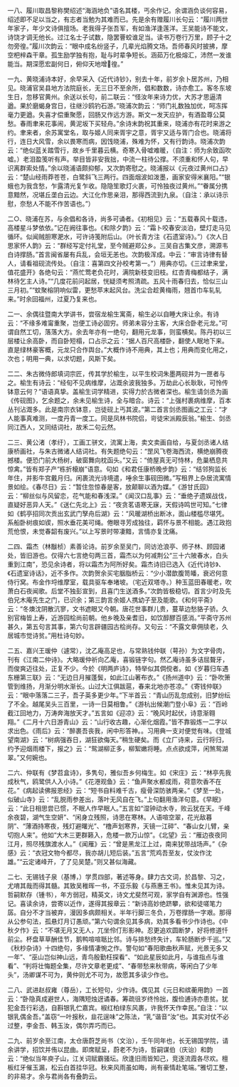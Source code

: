 <!-- { "loadSidebar": true } -->
一八、履川取昌黎称樊绍述“海涵地负”语名其楼，丐余作记。余谓涵负谈何容易，绍述即不足以当之，有志者当勉为其难而已。先是余有赠履川长句云：“履川两世年家子，年少文诗俱擅场。老我得子张吾军，有如渔洋逢莲洋。王吴能诗不能文，诗饶才调无他长。过江名士子试数，隐罢罾蛟谁足当。读书万卷行万里，顾子十之勿旁徨。”履川次韵云：“眼中成名纷竖子，几辈光焰腾文场。吾师春风时披拂，摩空杷梓森干章。孤生励学独有抱，耻与时辈争短长。涵茹万化极熔汇，沛然一发谁能当。期深愿宏副何日，俯仰天地增徨。”

一九、黄晓浦诗本好，余早采入《近代诗钞》，别去十年，前岁余卜居苏州，乃相见。晓浦官吴县地方法院庭长，无三日不至余所，倡和数数，诗亦愈工。客冬东坡生日，忽移官黄州。余送以长句，前二联云：“怪汝年来诗力优，大苏才思逼清遒。果於磨蝎身宫日，往继沙鸥钓石游。”晓浦次韵云：“师门礼数独加优，呵冻挥毫力更遒。失喜才偿重聚愿，回肠又作远方游。斯文一发天应护，有酒盈尊公莫愁。春雨聿来花事闹，黄泥坂下买轻舟。”余诗末韵祝其重来，晓浦亦有花时来游之约。聿来者，余苏寓堂名，取与姬人同来胥宇之意，胥宇又适与胥门合也。晓浦将行，连日大风雪，余以畏寒而病，因饯晓浦，殊难为怀，又有行韵诗。晓浦次韵云：“绝似蓝关踏雪行，故乡千里暮云横。奇寒入骨嘘难暖，（自注：师为余致函吹嘘。）老泪盈笺听有声。举目皆非安我拙，中流一柱待公撑。不须重和怀人句，早识离群索处情。”余以晓浦语颇抑郁，又次韵寄慰之。晓浦报以《元夜过黄州口占》云：“楚山经雨莽苍苍，白鹭斜飞三两行。四面烟波如泼墨，画家安得米襄阳。”“银蛾也为我含愁，乍露清光复乍收。隐隐笙歌灯火裹，可怜独夜过黄州。”“眷属分携意黯然，况堪丘垄白云边。大江化作思亲泪，那得西流到九泉。（自注：承以诗示慰，奈愁人不能不作苦语也。”）

二○、晓浦在苏，与余倡和各诗，尚多可诵者。《初相见》云：“五载春风十载违，高楼星斗梦依依。”记在阙往事也。《和除夕韵》云：“霜卜咬春安淡泊，壁灯走马见循环。似闻贼胆寒淝水，可许诗笺附后山。（叶长青方注《石遗室诗》。”）《次人日思家怀人韵》云：“群经写定付礼堂，至今贼避郑公乡。三吴自古集文彦，溯源韦白诗撑肠。”首言闽省屡有兵乱，会垣无恙也。次韵极浑成。中云：“审言诗律有替人，请看祖砚流传处。（自注：喜第四文孙校考第一。”）用典亦切。《三过聿来堂，值花盛开》各绝句云：“燕忙莺老负花时，满院新枝变旧枝。红杏青梅都结子，满林待乞主人诗。”“几度花前问起居，恍疑须考照清疏。五风十雨春归去，恰似三山三月初。”“蚊聚榕阴响似雷，更愁苹末起风台。洗尘合趁黄梅雨，翘首巾车轧轧来。”时余回福州，过夏乃复来也。

二一、余偶往暨南大学讲书，尝宿龙榆生寓斋，榆生必以自睡大床让余。有诗云：“不缘多难甯重聚，岂便工诗必固穷。师弟未容分主客，大床合卧老元龙。”可谓自然工切，落落大方。余去年亦有一绝句，翻用元龙事，则蛮横矣。陈丹初以三层楼让余高卧，而自卧短榻，口占示之云：“据人百尺高楼卧，翻使人眠地下来。直是绿林豪客概，元龙只合作舆台。”大概作诗不用典，其上也；用典而变化用之，次也；明用一典，以求切题，风斯下矣。

二二、朱古微侍郎填词宗匠，传其学於榆生，以平生校词朱墨两砚并为一匣者与之。榆生有诗云：“经旬不见病维摩，沾溉余波我独多。万劫此心长耿耿，可怜传钵意云何？”语语真挚。盖榆生词学精进，实得力於古微者深也。榆生请剑丞为画《传砚图》，乞余题之，余未见榆生诗，全与暗合。诗云：“上强村裹病维摩，百本丛刊沾溉多。此是南宗衣钵意，岂徒砚上丐其波。”第二首言剑丞图画之工云：“才人能事真难测，一度丹青一度工。同是凤林书院侣，岢徒宋派殿辰翁。”榆生、剑丞同江西人，又同结词社，故禾二句云然。

二三、黄公渚（孝纡），工画工骈文，流寓上海，卖文卖画自给，与夏剑丞诸人结康桥画社，与朱古微诸人结词社。有失题绝句云：“罡风飞卷海西流，横绝崩腾夜撼楼。便恐门前大杨树，破窗舞向枕函头。”又云：“倚屋真无可恃林，危巢栖息共惊禽。”皆有郑子产“栋折榱崩”语意。句如《和君任康桥晚步韵》云：“结邻狗监长年住，并影牛宫戴月归。闲裹流光诗境遣，唾余生事砚田微。”写租界上杂居流寓情景如绘。《春尽日》云：“暂住忽惊春是客，放颠聊以酒为媒。”《游甘氏园》云：“柳丝似与风留恋，花气能和春浅深。”《闻汉口乱事》云：“垂绝孑遗娱战伐，直疑好恶异人天。”《送仁先北上》云：“夜贪茗语寒无寐，天假诗鸣世可知。”七律如《鹤亭招同次贡出玄武门孥舟后湖》云：“风暖湖桥出断冰，面山楼槛尽堪凭。系船卧树痕如锲，照水垂花美可绳。倦眼寻芳成独往，羁怀与景不相能。遇江政抱荒伧恨，未觉春韶有废兴。”以上写景时带凄黯，言情亦复沈痛。

二四、霜杰（林黻桢）素善论诗。前岁余至吴门，同访沧浪亭、师子林、顾园诸处，皆旧游也。仅得六七言绝句两三首，霜杰以为何减荆公“三十六陂春水，白头重到江南”，恐见余诗者，将以霜杰为阿所好矣。霜杰诗旧已选入《近代诗钞》、《石遗室诗话》，近不多作。次韵贺余买宅胭脂桥云：“少小潜歆腹笥皤，衰迟何意侍行窝。布金作埒维摩室，载具驱车奉堵坡。（宅近双塔寺。）种玉蓝田春暖老，吹萧白石夜闻歌。后堂不独彭宣到，且喜门生送酒多。”次韵皆极稳切。首言少时及先伯兄木庵先生之门，已识余；第三韵言余姬人携幼子至及能歌。《和何平斋》云：“冬燠沈阴散沆寥，文书遮眼又今朝。唐花世事群儿贵，蔓草边愁貉子骄。久别官梅皆上寿，近游园桧尚前朝。他乡晚及亲耆旧，如饮醇醪百感消。”平斋守苏州甚久，第五句言其事，第六句言辟疆园古桧尚存。又句云：“不露文章佣牍老，久居城市觉诗贫。”用杜诗句妙。

二五、嘉兴王瑗仲（遽常），沈乙庵高足也，与常熟钱仲联（萼孙）为文字骨肉，刊有《江南二仲诗》。大略瑗仲祈向乙庵，喜锻链字句。然乙庵诗虽多诘屈聱牙，而俊爽迈往处，正复不少。今於《明两庐诗》，特举似其倜傥者。如《岁暮归车遇东栅第三联》云：“无边日月摧蓬鬓，如此江山著布衣。”《扬州道中》云：“卧吹箫管到维扬，月渐分明水渐长。山过大江俱跋扈，春来北地亦苍凉。”《寄钱仲联》云：“眼中落落二三子，吾子英多更少年。”下半首云：“青山历乱忽成别，旧梦纷纭了不全。越尾吴头三百里，一诗一日莫相鲁。”《游杭出候潮门登小阜》云：“百岭截江回地力，万涛奔海放天才。”五言如《迎凉》云：“晚风时起伏，诗意渐翱翔。”《二月十六日游青山》云：“山行收古趣，心渐化烟霞。”皆不靠锻炼一二字以求出色。《雨后》云：“醉裹吾丧我，闲中形答神。。习用典一支对便觉有味。《登城望南湖》云：“树病强吞日，湖狂欲侮天。”稍生硬矣。而《立厂诗来，云行将归，约予迎烟雨楼下，报之》云：“鸳湖柳正多，柳絮嫩将睡。点点欲成萍，闲煞鸳湖翠。”又何婉也。

二六、仲联有《梦苕盒诗》，多隽句，雅似吾乡何梅生。如《宋庄》云：“林亭先我成秋气，鸥鹭供人入小诗。”《花港观鱼》云：“鱼声聚水都成雨，荷意吹香不在花。”《病起读佛报恩经》云：“短书自料难千古，瘦骨深防骇两亲。”《梦至一处，似破山寺》云：“乱脱雨参差出，落叶无风自在飞。”上句翻用渔洋句意。《早眠》云：“此日相思尝已惯，不眠人作早眠人。”五言如“湿钟动水寺，败云犹在天。千峰余夜碧，湖气生空妍”、“闲身立残照，诗思在寒林。人语喧空翠，花光敌暮阴”、“薄酒持寒夜，残灯避曙光”、“橹声划寒界，天镜一江碎”、“春山女儿臂，亲切抱人来”。他如“大木三更群籁入，危楼一款万山惊”。《北望》云：“雁边夜夜同江月，照尽残旗渡水人。”《闻雁》云：“曾是黑龙江上过，南来犹带战场声。”《杂感》云：“衣冠文物今都尽，我亦胡儿短后装。”五言“荒鸡吾至友，仗汝作沈雄。”“云定诸峰开，了了见吴楚。”则又甚似海藏。

二七、无锡钱子泉（基博，）学贯四部，著述等身。肆力古文词，於昌黎、习之，尤唷其哉而得其髓。其致吴稚晖一书，不亚乐毅《与燕惠王书》。惟未见其为诗。哲嗣默存（锺书），年方弱冠，精英文，诗文尤斐然可观，家学自有渊源也。性强记。喜读余诗，尝寄以近作，遂得其报章云：“新诗高妙绝跻攀，欲和徒嗟笔力孱。自分不才当被弃，漫因多病颇相关。半年行脚三冬负，万卷撑肠一字艰。那得从公参句法，孤悬灯月订愚顽。”第六句谓余见其多病，劝其多看书少作诗也。《中秋夕作》云：“不堪无月又无人，兀坐伶仃形影神。忍更追欢圆断梦，好将修道忏前尘。杯盘草草酬佳节，鹅鸭喧喧聒比邻。诗与排愁终失计，车轮肠断步千巡。”又《秋杪杂诗》十四绝句，多缘情凄惋之作。警句如“春阳歌曲秋声赋，光景无多又一年”、“巫山岂似神山远，青鸟殷勤枉探看”、“如此星辰如此月，与谁指点与谁看”、“判将壮悔题全集，尽许文章老更成”、“春带愁来秋带病，等闲白了少年头”，汤卿谋不可为，黄仲则尤不可为，故愿其多读少作也。

二八、武进赵叔雍（尊岳），工长短句，少作诗。偶见其《元日和缤蘅用韵》一首云：“卧隐真成避世人，海隅短烛迓谲春。筹疏徂岁终怜拙，腹俭逋诗亦患贫。犹犯金吾行彩选，自斟银乳伫嘉宾。椒红柏绿东风裹，许我怀天作幸民。”自注：“以银乳偶金吾。”盖窃“一叶报秋，韭花逞味”之陈法，“乳”谐音“汝”也。其实对仗不必过整，李金吾、韩玉汝，偶尔弄巧而已。

二九、前岁余至江南，太仓唐蔚芝尚书（文治），壬午同年也，长无锡国学院，请余讲学，招饮并侑以昆曲。即席赋呈，蔚老不为诗，哲嗣谋伯（庆诒）和韵云：“绝似当年庾子山，江关词赋霸骚坛。欣逢旧雨皆知己，竞逐流霞各尽欢。檀板红牙催玉漏，松云白首挂华冠。秋来风雨虽如晦，尚有豪情赴笔端。”雅切工整，的非易才。余与君尚各有叠韵云。

